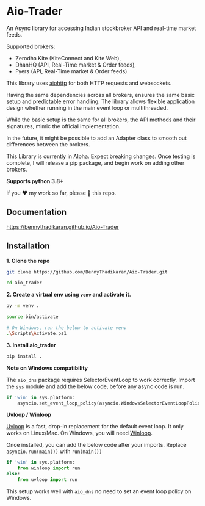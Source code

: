 # Aio-Trader

An Async library for accessing Indian stockbroker API and real-time market feeds.

Supported brokers:

- Zerodha Kite (KiteConnect and Kite Web),
- DhanHQ (API, Real-Time market & Order feeds),
- Fyers (API, Real-Time market & Order feeds)

This library uses [aiohttp](https://docs.aiohttp.org/en/stable/index.html) for both HTTP requests and websockets.

Having the same dependencies across all brokers, ensures the same basic setup and predictable error handling. The library allows flexible application design whether running in the main event loop or multithreaded.

While the basic setup is the same for all brokers, the API methods and their signatures, mimic the official implementation.

In the future, it might be possible to add an Adapter class to smooth out differences between the brokers.

This Library is currently in Alpha. Expect breaking changes. Once testing is complete, I will release a pip package, and begin work on adding other brokers.

**Supports python 3.8+**

If you ❤️ my work so far, please 🌟 this repo.

## Documentation

https://bennythadikaran.github.io/Aio-Trader

## Installation

**1. Clone the repo**

```bash
git clone https://github.com/BennyThadikaran/Aio-Trader.git

cd aio_trader
```

**2. Create a virtual env using `venv` and activate it.**

```bash
py -m venv .

source bin/activate

# On Windows, run the below to activate venv
.\Scripts\Activate.ps1
```

**3. Install aio_trader**

```bash
pip install .
```

**Note on Windows compatibility**

The `aio_dns` package requires SelectorEventLoop to work correctly. Import the `sys` module and add the below code, before any async code is run.

```python
if 'win' in sys.platform:
	asyncio.set_event_loop_policy(asyncio.WindowsSelectorEventLoopPolicy())
```

**Uvloop / Winloop**

[Uvloop](https://github.com/MagicStack/uvloop) is a fast, drop-in replacement for the default event loop. It only works on Linux/Mac. On Windows, you will need [Winloop](https://github.com/Vizonex/Winloop).

Once installed, you can add the below code after your imports. Replace `asyncio.run(main())` with `run(main())`

```python
if 'win' in sys.platform:
    from winloop import run
else:
    from uvloop import run
```

This setup works well with `aio_dns` no need to set an event loop policy on Windows.
